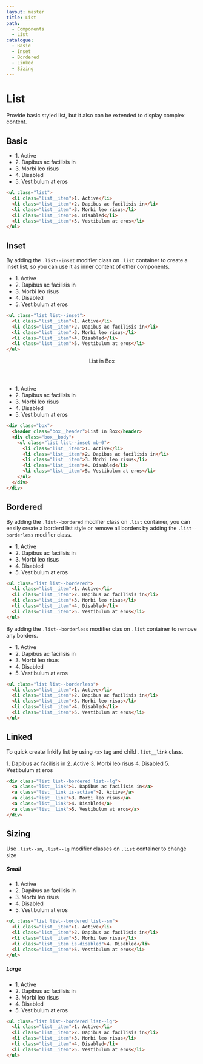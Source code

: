 ```yaml
---
layout: master
title: List
path:
  - Components
  - List
catalogue:
  - Basic
  - Inset
  - Bordered
  - Linked
  - Sizing
---
```


# List

Provide basic styled list, but it also can be extended to display complex content.

## Basic

<section class="snippet">
  <div class="snippet__preview">
    <ul class="list">
      <li class="list__item">1. Active</li>
      <li class="list__item">2. Dapibus ac facilisis in</li>
      <li class="list__item">3. Morbi leo risus</li>
      <li class="list__item">4. Disabled</li>
      <li class="list__item">5. Vestibulum at eros</li>
    </ul>
  </div>
  <div class="snippet__source">

```html
<ul class="list">
  <li class="list__item">1. Active</li>
  <li class="list__item">2. Dapibus ac facilisis in</li>
  <li class="list__item">3. Morbi leo risus</li>
  <li class="list__item">4. Disabled</li>
  <li class="list__item">5. Vestibulum at eros</li>
</ul>
```

  </div>
</section>

## Inset

By adding the `.list--inset` modifier class on `.list` container to create a inset list, so you can use it as inner content of other components.

<section class="snippet">
  <div class="snippet__preview">
    <ul class="list list--inset">
      <li class="list__item">1. Active</li>
      <li class="list__item">2. Dapibus ac facilisis in</li>
      <li class="list__item">3. Morbi leo risus</li>
      <li class="list__item">4. Disabled</li>
      <li class="list__item">5. Vestibulum at eros</li>
    </ul>
  </div>
  <div class="snippet__source">

```html
<ul class="list list--inset">
  <li class="list__item">1. Active</li>
  <li class="list__item">2. Dapibus ac facilisis in</li>
  <li class="list__item">3. Morbi leo risus</li>
  <li class="list__item">4. Disabled</li>
  <li class="list__item">5. Vestibulum at eros</li>
</ul>
```

  </div>
</section>

<section class="snippet">
  <div class="snippet__preview">
    <div class="box">
      <header class="box__header">List in Box</header>
      <div class="box__body">
        <ul class="list list--inset mb-0">
          <li class="list__item">1. Active</li>
          <li class="list__item">2. Dapibus ac facilisis in</li>
          <li class="list__item">3. Morbi leo risus</li>
          <li class="list__item">4. Disabled</li>
          <li class="list__item">5. Vestibulum at eros</li>
        </ul>
      </div>
    </div>
  </div>
  <div class="snippet__source">

```html
<div class="box">
  <header class="box__header">List in Box</header>
  <div class="box__body">
    <ul class="list list--inset mb-0">
      <li class="list__item">1. Active</li>
      <li class="list__item">2. Dapibus ac facilisis in</li>
      <li class="list__item">3. Morbi leo risus</li>
      <li class="list__item">4. Disabled</li>
      <li class="list__item">5. Vestibulum at eros</li>
    </ul>
  </div>
</div>
```

  </div>
</section>

## Bordered

By adding the `.list--bordered` modifier class on `.list` container, you can easily create a borderd list style or remove all borders by adding the `.list--borderless` modifier class.

<section class="snippet">
  <div class="snippet__preview">
    <ul class="list list--bordered">
      <li class="list__item">1. Active</li>
      <li class="list__item">2. Dapibus ac facilisis in</li>
      <li class="list__item">3. Morbi leo risus</li>
      <li class="list__item">4. Disabled</li>
      <li class="list__item">5. Vestibulum at eros</li>
    </ul>
  </div>
  <div class="snippet__source">

```html
<ul class="list list--bordered">
  <li class="list__item">1. Active</li>
  <li class="list__item">2. Dapibus ac facilisis in</li>
  <li class="list__item">3. Morbi leo risus</li>
  <li class="list__item">4. Disabled</li>
  <li class="list__item">5. Vestibulum at eros</li>
</ul>
```

  </div>
</section>

By adding the `.list--borderless` modifier clas on `.list` container to remove any borders.

<section class="snippet">
  <div class="snippet__preview">
    <ul class="list list--borderless">
      <li class="list__item">1. Active</li>
      <li class="list__item">2. Dapibus ac facilisis in</li>
      <li class="list__item">3. Morbi leo risus</li>
      <li class="list__item">4. Disabled</li>
      <li class="list__item">5. Vestibulum at eros</li>
    </ul>
  </div>
  <div class="snippet__source">

```html
<ul class="list list--borderless">
  <li class="list__item">1. Active</li>
  <li class="list__item">2. Dapibus ac facilisis in</li>
  <li class="list__item">3. Morbi leo risus</li>
  <li class="list__item">4. Disabled</li>
  <li class="list__item">5. Vestibulum at eros</li>
</ul>
```

  </div>
</section>

## Linked

To quick create linkify list by using `<a>` tag and child `.list__link` class.

<section class="snippet">
  <div class="snippet__preview">
    <div class="list list--bordered list--lg">
      <a class="list__link">1. Dapibus ac facilisis in</a>
      <a class="list__link is-active">2. Active</a>
      <a class="list__link">3. Morbi leo risus</a>
      <a class="list__link">4. Disabled</a>
      <a class="list__link">5. Vestibulum at eros</a>
    </div>
  </div>
  <div class="snippet__source">

```html
<div class="list list--bordered list--lg">
  <a class="list__link">1. Dapibus ac facilisis in</a>
  <a class="list__link is-active">2. Active</a>
  <a class="list__link">3. Morbi leo risus</a>
  <a class="list__link">4. Disabled</a>
  <a class="list__link">5. Vestibulum at eros</a>
</div>
```

  </div>
</section>

## Sizing

Use `.list--sm`, `.list--lg` modifier classes on `.list` container to change size

##### Small

<section class="snippet">
  <div class="snippet__preview">
    <ul class="list list--bordered list--sm">
      <li class="list__item">1. Active</li>
      <li class="list__item">2. Dapibus ac facilisis in</li>
      <li class="list__item">3. Morbi leo risus</li>
      <li class="list__item">4. Disabled</li>
      <li class="list__item">5. Vestibulum at eros</li>
    </ul>
  </div>
  <div class="snippet__source">

```html
<ul class="list list--bordered list--sm">
  <li class="list__item">1. Active</li>
  <li class="list__item">2. Dapibus ac facilisis in</li>
  <li class="list__item">3. Morbi leo risus</li>
  <li class="list__item is-disabled">4. Disabled</li>
  <li class="list__item">5. Vestibulum at eros</li>
</ul>
```

  </div>
</section>

##### Large

<section class="snippet">
  <div class="snippet__preview">
    <ul class="list list--bordered list--lg">
      <li class="list__item">1. Active</li>
      <li class="list__item">2. Dapibus ac facilisis in</li>
      <li class="list__item">3. Morbi leo risus</li>
      <li class="list__item">4. Disabled</li>
      <li class="list__item">5. Vestibulum at eros</li>
    </ul>
  </div>
  <div class="snippet__source">

```html
<ul class="list list--bordered list--lg">
  <li class="list__item">1. Active</li>
  <li class="list__item">2. Dapibus ac facilisis in</li>
  <li class="list__item">3. Morbi leo risus</li>
  <li class="list__item">4. Disabled</li>
  <li class="list__item">5. Vestibulum at eros</li>
</ul>
```

  </div>
</section>
